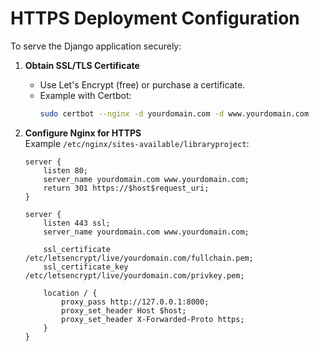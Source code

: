 # HTTPS Deployment Configuration

To serve the Django application securely:

1. **Obtain SSL/TLS Certificate**

   - Use Let's Encrypt (free) or purchase a certificate.
   - Example with Certbot:
     ```bash
     sudo certbot --nginx -d yourdomain.com -d www.yourdomain.com
     ```

2. **Configure Nginx for HTTPS**  
   Example `/etc/nginx/sites-available/libraryproject`:

   ```nginx
   server {
       listen 80;
       server_name yourdomain.com www.yourdomain.com;
       return 301 https://$host$request_uri;
   }

   server {
       listen 443 ssl;
       server_name yourdomain.com www.yourdomain.com;

       ssl_certificate /etc/letsencrypt/live/yourdomain.com/fullchain.pem;
       ssl_certificate_key /etc/letsencrypt/live/yourdomain.com/privkey.pem;

       location / {
           proxy_pass http://127.0.0.1:8000;
           proxy_set_header Host $host;
           proxy_set_header X-Forwarded-Proto https;
       }
   }
   ```
